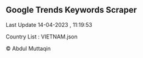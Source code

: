 

## Google Trends Keywords Scraper 
 
Last Update 14-04-2023 , 11:19:53

Country List :
VIETNAM.json



© Abdul Muttaqin 
